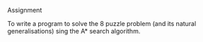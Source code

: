 Assignment 

To write a program to solve the 8 puzzle problem (and its natural generalisations) sing the A* search algorithm.
